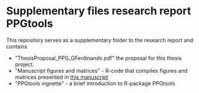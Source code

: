 # Supplementary files research report PPGtools
This repository serves as a supplementary folder to the research report and  contains

- "ThesisProposal_PPG_GFerdinands.pdf" the proposal for this thesis project.
- "Manuscript figures and matrices" - R-code that compiles figures and matrices presented in [this manuscript](https://github.com/GerbrichFerdinands/research-report-PPG)
- "PPGtools vignette" - a brief introduction to R-package PPGtools
